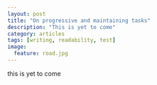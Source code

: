 ```yaml
---
layout: post
title: "On progressive and maintaining tasks"
description: "This is yet to come"
category: articles
tags: [writing, readability, test]
image:
  feature: road.jpg
---
```

this is yet to come

